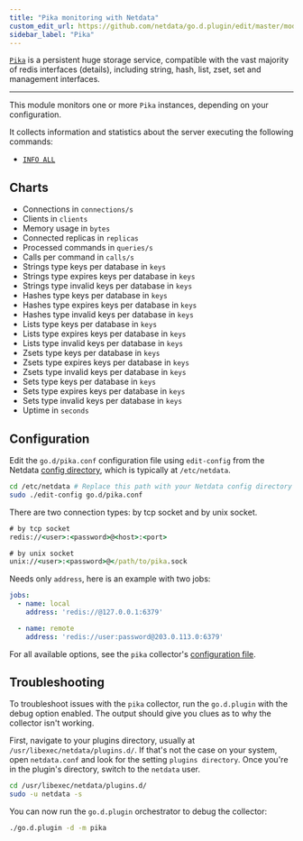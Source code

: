 ```yaml
---
title: "Pika monitoring with Netdata"
custom_edit_url: https://github.com/netdata/go.d.plugin/edit/master/modules/redis/README.md
sidebar_label: "Pika"
---
```




[`Pika`](https://github.com/Qihoo360/pika#introduction%E4%B8%AD%E6%96%87) is a persistent huge storage service,
compatible with the vast majority of redis interfaces (details), including string, hash, list, zset, set and management
interfaces.

---

This module monitors one or more `Pika` instances, depending on your configuration.

It collects information and statistics about the server executing the following commands:

- [`INFO ALL`](https://github.com/Qihoo360/pika/wiki/pika-info%E4%BF%A1%E6%81%AF%E8%AF%B4%E6%98%8E)

## Charts

-   Connections in `connections/s`
-   Clients in `clients`
-   Memory usage in `bytes`
-   Connected replicas in `replicas`
-   Processed commands in `queries/s`
-   Calls per command in `calls/s`
-   Strings type keys per database in `keys`
-   Strings type expires keys per database in `keys`
-   Strings type invalid keys per database in `keys`
-   Hashes type keys per database in `keys`
-   Hashes type expires keys per database in `keys`
-   Hashes type invalid keys per database in `keys`
-   Lists type keys per database in `keys`
-   Lists type expires keys per database in `keys`
-   Lists type invalid keys per database in `keys`
-   Zsets type keys per database in `keys`
-   Zsets type expires keys per database in `keys`
-   Zsets type invalid keys per database in `keys`
-   Sets type keys per database in `keys`
-   Sets type expires keys per database in `keys`
-   Sets type invalid keys per database in `keys`
-   Uptime in `seconds`

## Configuration

Edit the `go.d/pika.conf` configuration file using `edit-config` from the
Netdata [config directory](/docs/configure/nodes), which is typically at `/etc/netdata`.

```bash
cd /etc/netdata # Replace this path with your Netdata config directory
sudo ./edit-config go.d/pika.conf
```

There are two connection types: by tcp socket and by unix socket.

```cmd
# by tcp socket
redis://<user>:<password>@<host>:<port>

# by unix socket
unix://<user>:<password>@</path/to/pika.sock
```

Needs only `address`, here is an example with two jobs:

```yaml
jobs:
  - name: local
    address: 'redis://@127.0.0.1:6379'

  - name: remote
    address: 'redis://user:password@203.0.113.0:6379'
```

For all available options, see the `pika`
collector's [configuration file](https://github.com/netdata/go.d.plugin/blob/master/config/go.d/pika.conf).

## Troubleshooting

To troubleshoot issues with the `pika` collector, run the `go.d.plugin` with the debug option enabled. The output should
give you clues as to why the collector isn't working.

First, navigate to your plugins directory, usually at `/usr/libexec/netdata/plugins.d/`. If that's not the case on your
system, open `netdata.conf` and look for the setting `plugins directory`. Once you're in the plugin's directory, switch
to the `netdata` user.

```bash
cd /usr/libexec/netdata/plugins.d/
sudo -u netdata -s
```

You can now run the `go.d.plugin` orchestrator to debug the collector:

```bash
./go.d.plugin -d -m pika
```
